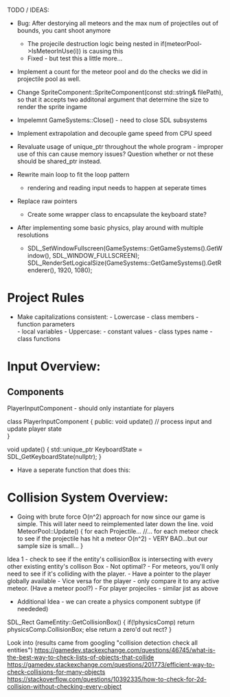 TODO / IDEAS:

- Bug: After destorying all meteors and the max num of projectiles out of bounds, you cant shoot anymore
    - The projecile destruction logic being nested in if(meteorPool->IsMeteorInUse(i)) is causing this
    - Fixed - but test this a little more...

- Implement a count for the meteor pool and do the checks we did in projectile pool as well.

- Change SpriteComponent::SpriteComponent(const std::string& filePath), so that it accepts two additonal argument that determine the size to render the sprite ingame

- Impelemnt GameSystems::Close() - need to close SDL subsystems

- Implement extrapolation and decouple game speed from CPU speed

- Revaluate usage of unique_ptr throughout the whole program - improper use of this can cause memory issues? Question whether or not these should be
    shared_ptr instead. 

- Rewrite main loop to fit the loop pattern
    - rendering and reading input needs to happen at seperate times

- Replace raw pointers
    - Create some wrapper class to encapsulate the keyboard state?
    
- After implementing some basic physics, play around with multiple resolutions 
    -	SDL_SetWindowFullscreen(GameSystems::GetGameSystems().GetWindow(), SDL_WINDOW_FULLSCREEN);
	    SDL_RenderSetLogicalSize(GameSystems::GetGameSystems().GetRenderer(), 1920, 1080);


Project Rules
=============================

- Make capitalizations consistent:
        - Lowercase
            - class members 
            - function parameters  
            - local variables
        - Uppercase:
            - constant values 
            - class types name 
            - class functions 


Input Overview:
=============================

Components
----------
PlayerInputComponent - should only instantiate for players 




class PlayerInputComponent
{
public:
    void update() // process input and update player state    
}

void update()
{
    std::unique_ptr<uint8> KeyboardState = SDL_GetKeyboardState(nullptr);
}


* Have a seperate function that does this:
    
Collision System Overview:
=============================

* Going with brute force O(n^2) approach for now since our game is simple. This will later need to reimplemented later down the line. 
        void MeteorPool::Update()
        {
            for each Projectile...
            //...
                for each meteor
                    check to see if the projectile has hit a meteor
                    O(n^2) - VERY BAD...but our sample size is small...
        }

Idea 1 - check to see if the entity's collisionBox is intersecting with every other existing entity's collison Box
    - Not optimal?
    - For meteors, you'll only need to see if it's colliding with the player. 
        - Have a pointer to the player globally available
        - Vice versa for the player - only compare it to any active meteor. (Have a meteor pool?)
    - For player projeciles - similar jist as above
    
- Additional Idea - we can create a physics component subtype (if neededed)


SDL_Rect GameEntity::GetCollisionBox()
{
    if(!physicsComp)
        return physicsComp.CollisionBox;
    else return a zero'd out rect?
}


Look into (results came from googling "collision detection check all entities")
https://gamedev.stackexchange.com/questions/46745/what-is-the-best-way-to-check-lists-of-objects-that-collide
https://gamedev.stackexchange.com/questions/201773/efficient-way-to-check-collisions-for-many-objects
https://stackoverflow.com/questions/10392335/how-to-check-for-2d-collision-without-checking-every-object
